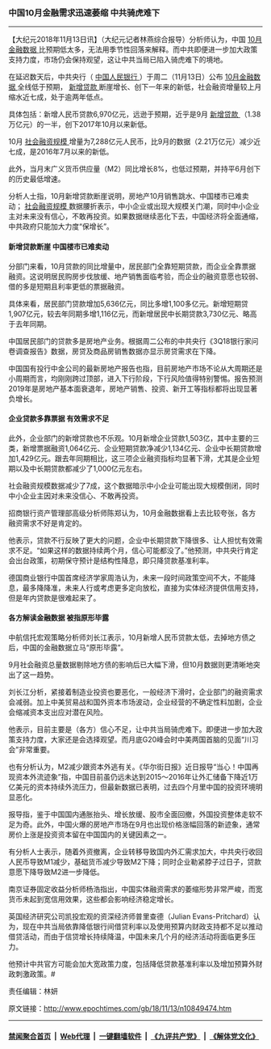 ### 中国10月金融需求迅速萎缩 中共骑虎难下
------------------------

<p>
 【大纪元2018年11月13日讯】（大纪元记者林燕综合报导）分析师认为，中国
 <a href="http://www.epochtimes.com/gb/tag/10%E6%9C%88%E9%87%91%E8%9E%8D%E6%95%B0%E6%8D%AE.html">
  10月金融数据
 </a>
 比预期低太多，无法用季节性回落来解释。而中共即便进一步加大政策支持力度，市场仍会保持观望，这让中共当局已陷入骑虎难下的境地。
</p>
<p>
 在延迟数天后，中共央行（
 <a href="http://www.epochtimes.com/gb/tag/%E4%B8%AD%E5%9B%BD%E4%BA%BA%E6%B0%91%E9%93%B6%E8%A1%8C.html">
  中国人民银行
 </a>
 ）于周二（11月13日）公布
 <a href="http://www.epochtimes.com/gb/tag/10%E6%9C%88%E9%87%91%E8%9E%8D%E6%95%B0%E6%8D%AE.html">
  10月金融数据
 </a>
 全线低于预期，
 <a href="http://www.epochtimes.com/gb/tag/%E6%96%B0%E5%A2%9E%E8%B4%B7%E6%AC%BE.html">
  新增贷款
 </a>
 断崖增长、创下一年来的新低，社会融资增量较上月缩水近七成，处于逾两年低点。
</p>
<p>
 具体包括：新增人民币贷款6,970亿元，远逊于预期，近乎是9月
 <a href="http://www.epochtimes.com/gb/tag/%E6%96%B0%E5%A2%9E%E8%B4%B7%E6%AC%BE.html">
  新增贷款
 </a>
 （1.38万亿元）的一半，创下2017年10月以来新低。
</p>
<p>
 10月
 <a href="http://www.epochtimes.com/gb/tag/%E7%A4%BE%E4%BC%9A%E8%9E%8D%E8%B5%84%E8%A7%84%E6%A8%A1.html">
  社会融资规模
 </a>
 增量为7,288亿元人民币，比9月的数据（2.21万亿元）减少近七成，是2016年7月以来的新低。
</p>
<p>
 此外，当月末广义货币供应量（M2）同比增长8%，也低过预期，并持平6月创下的历史最低增速。
</p>
<p>
 分析人士指，10月新增贷款断崖说明，房地产10月销售跳水、中国楼市已难卖动；
 <a href="http://www.epochtimes.com/gb/tag/%E7%A4%BE%E4%BC%9A%E8%9E%8D%E8%B5%84%E8%A7%84%E6%A8%A1.html">
  社会融资规模
 </a>
 数据腰折表示，中小企业或出现大规模关门潮，同时中小企业主对未来没有信心，不敢再投资。如果数据继续恶化下去，中国经济将全面通缩，中共政府只能加大力度“保增长”。
</p>
<h4>
 新增贷款断崖 中国楼市已难卖动
</h4>
<p>
 分部门来看，10月贷款的同比增量中，居民部门全靠短期贷款，而企业全靠票据融资。这说明居民购房步伐放缓、地产销售面临考验，而企业的融资意愿也较弱、借的多是短期且利率更低的票据融资。
</p>
<p>
 具体来看，居民部门贷款增加5,636亿元，同比多增1,100多亿元。新增短期贷1,907亿元，较去年同期多增1,116亿元，而新增居民中长期贷款3,730亿元、略高于去年同期。
</p>
<p>
 中国居民部门的贷款多是房地产业务。根据周二公布的中共央行《3Q18银行家问卷调查报告》数据，房贷及商品房销售数据亦显示房贷需求在下降。
</p>
<p>
 中国国有投行中金公司的最新房地产报告也指，目前房地产市场不论从大周期还是小周期而言，均刚刚跨过顶部，进入下行阶段，下行风险值得特别警惕。报告预测2019年是房地产基本面衰退年，房地产销售、投资、新开工等指标都将出现显著负增长。
</p>
<h4>
 企业贷款多靠票据 有效需求不足
</h4>
<p>
 此外，企业部门的新增贷款也不乐观。10月新增企业贷款1,503亿，其中主要的三类，新增票据融资1,064亿元、企业短期贷款净减少1,134亿元、企业中长期贷款增加1,429亿元。跟去年同期相比，这三项企业融资指标均显著下滑，尤其是企业短期以及中长期贷款都减少了1,000亿元左右。
</p>
<p>
 社会融资规模数据减少了7成，这个数据暗示中小企业可能出现大规模倒闭，同时中小企业主因对未来没信心、不敢再投资。
</p>
<p>
 招商银行资产管理部高级分析师陈郑认为，10月金融数据看上去比较夸张，各方融资需求不好是肯定的。
</p>
<p>
 他表示，贷款不行反映了更大的问题，企业中长期贷款下降很多、让人担忧有效需求不足。“如果这样的数据持续两个月，信心可能都没了。”他预测，中共央行肯定会出台政策，初期保守预计是结构性降息，即只降贷款基准利率。
</p>
<p>
 德国商业银行中国首席经济学家周浩认为，未来一段时间政策空间不大，不能降息，最多降降准，未来人行或考虑更多定向放松，直接为实体经济提供信用支持，但是年内贷款是很难起来了。
</p>
<h4>
 各方解读金融数据 被指原形毕露
</h4>
<p>
 中航信托宏观策略分析师刘长江表示，10月新增人民币贷款太低，去掉地方债之后，中国的金融数据立马“原形毕露”。
</p>
<p>
 9月社会融资总量数据剔除地方债的影响后已大幅下滑，但10月数据则更清晰地突出了这一趋势。
</p>
<p>
 刘长江分析，紧接着制造业投资也要恶化，一般经济下滑时，企业部门的融资需求会减弱。加上中美贸易战和国外资本市场波动，企业经营的不确定性料加剧，企业会缩减资本支出应对潜在风险。
</p>
<p>
 他表示，目前主要是（各方）信心不足，让中共当局骑虎难下。即便进一步加大政策支持力度，大家还是会选择观望。而月底G20峰会时中美两国首脑的见面“川习会”非常重要。
</p>
<p>
 也有分析认为，M2减少跟资本外逃有关。《华尔街日报》近日报导“当心！中国再现资本外流迹象”指，中国目前虽仍远未达到2015～2016年让外汇储备下降近1万亿美元的资本持续外流压力，但最新数据已表明，过去四个月里中国的投资环境明显恶化。
</p>
<p>
 报导指，鉴于中国国内通胀抬头、增长放缓、股市全面回撤，外国投资整体走软不足为奇。此外，中国火爆的房地产市场在9月也出现价格涨幅回落的新迹象，通常房价上涨是投资资本留在中国国内的关键因素之一。
</p>
<p>
 有分析人士表示，随着外资撤离，企业转移导致国内外汇需求加大，中共央行收回人民币导致M1减少，基础货币减少导致M2下降；同时企业勒紧脖子过日子，贷款意愿下降导致M2进一步降低。
</p>
<p>
 南京证券固定收益分析师杨浩指出，中国实体融资需求的萎缩形势非常严峻，而宽货币未起到宽信用效果，这些都会影响经济稳定增长。
</p>
<p>
 英国经济研究公司凯投宏观的资深经济师普里查德（Julian Evans-Pritchard）认为，现在中共当局依靠降低银行间借贷利率以及使用预算内财政支持都不足以推动借贷活动，而由于信贷增长持续降温，中国未来几个月的经济活动将面临更多压力。
</p>
<p>
 他预计中共官方可能会加大宽政策力度，包括降低贷款基准利率以及增加预算外财政刺激政策。#
</p>
<p>
 责任编辑：林妍
</p>

原文链接：http://www.epochtimes.com/gb/18/11/13/n10849474.htm


------------------------
#### [禁闻聚合首页](https://github.com/gfw-breaker/banned-news/blob/master/README.md) &nbsp;|&nbsp; [Web代理](https://github.com/gfw-breaker/open-proxy/blob/master/README.md) &nbsp;|&nbsp; [一键翻墙软件](https://github.com/gfw-breaker/nogfw/blob/master/README.md) &nbsp;|&nbsp; [《九评共产党》](https://github.com/gfw-breaker/9ping.md/blob/master/README.md#九评之一评共产党是什么) &nbsp;|&nbsp; [《解体党文化》](https://github.com/gfw-breaker/jtdwh.md/blob/master/README.md#绪论)